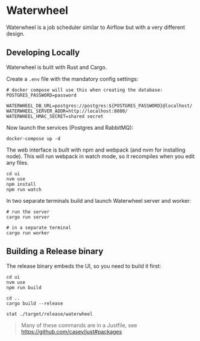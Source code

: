 Waterwheel
==========

Waterwheel is a job scheduler similar to Airflow but with a very different design.

Developing Locally
--------------------

Waterwheel is built with Rust and Cargo.

Create a `.env` file with the mandatory config settings:

```
# docker compose will use this when creating the database:
POSTGRES_PASSWORD=password

WATERWHEEL_DB_URL=postgres://postgres:${POSTGRES_PASSWORD}@localhost/
WATERWHEEL_SERVER_ADDR=http://localhost:8080/
WATERWHEEL_HMAC_SECRET=shared secret
```

Now launch the services (Postgres and RabbitMQ):

```
docker-compose up -d
```

The web interface is built with npm and webpack (and nvm for installing node).
This will run webpack in watch mode, so it recompiles when you edit any files.

```
cd ui
nvm use
npm install
npm run watch
```

In two separate terminals build and launch Waterwheel server and worker:

```
# run the server
cargo run server

# in a separate terminal
cargo run worker
```

Building a Release binary
--------------------------

The release binary embeds the UI, so you need to build it first:

```
cd ui
nvm use
npm run build

cd ..
cargo build --release

stat ./target/release/waterwheel
```

> Many of these commands are in a Justfile, see https://github.com/casey/just#packages
